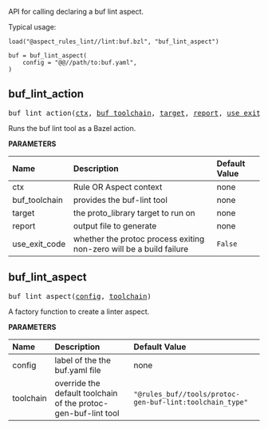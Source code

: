 <!-- Generated with Stardoc: http://skydoc.bazel.build -->

API for calling declaring a buf lint aspect.

Typical usage:

```
load("@aspect_rules_lint//lint:buf.bzl", "buf_lint_aspect")

buf = buf_lint_aspect(
    config = "@@//path/to:buf.yaml",
)
```


<a id="buf_lint_action"></a>

## buf_lint_action

<pre>
buf_lint_action(<a href="#buf_lint_action-ctx">ctx</a>, <a href="#buf_lint_action-buf_toolchain">buf_toolchain</a>, <a href="#buf_lint_action-target">target</a>, <a href="#buf_lint_action-report">report</a>, <a href="#buf_lint_action-use_exit_code">use_exit_code</a>)
</pre>

Runs the buf lint tool as a Bazel action.

**PARAMETERS**


| Name  | Description | Default Value |
| :------------- | :------------- | :------------- |
| <a id="buf_lint_action-ctx"></a>ctx |  Rule OR Aspect context   |  none |
| <a id="buf_lint_action-buf_toolchain"></a>buf_toolchain |  provides the buf-lint tool   |  none |
| <a id="buf_lint_action-target"></a>target |  the proto_library target to run on   |  none |
| <a id="buf_lint_action-report"></a>report |  output file to generate   |  none |
| <a id="buf_lint_action-use_exit_code"></a>use_exit_code |  whether the protoc process exiting non-zero will be a build failure   |  <code>False</code> |


<a id="buf_lint_aspect"></a>

## buf_lint_aspect

<pre>
buf_lint_aspect(<a href="#buf_lint_aspect-config">config</a>, <a href="#buf_lint_aspect-toolchain">toolchain</a>)
</pre>

A factory function to create a linter aspect.

**PARAMETERS**


| Name  | Description | Default Value |
| :------------- | :------------- | :------------- |
| <a id="buf_lint_aspect-config"></a>config |  label of the the buf.yaml file   |  none |
| <a id="buf_lint_aspect-toolchain"></a>toolchain |  override the default toolchain of the protoc-gen-buf-lint tool   |  <code>"@rules_buf//tools/protoc-gen-buf-lint:toolchain_type"</code> |


